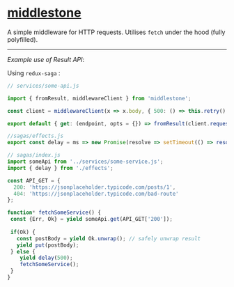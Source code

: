 # [middlestone]()

A simple middleware for HTTP requests. Utilises `fetch` under the hood (fully polyfilled).
 
_ _ _

*Example use of Result API*:

Using `redux-saga` :

```javascript
// services/some-api.js

import { fromResult, middlewareClient } from 'middlestone';

const client = middlewareClient(x => x.body, { 500: () => this.retry() }); 

export default { get: (endpoint, opts = {}) => fromResult(client.request(endpoint, opts)) };

```

```javascript
//sagas/effects.js
export const delay = ms => new Promise(resolve => setTimeout(() => resolve(), ms);
```

```javascript
// sagas/index.js
import someApi from '../services/some-service.js';
import { delay } from './effects';

const API_GET = {
  200: 'https://jsonplaceholder.typicode.com/posts/1',
  404: 'https://jsonplaceholder.typicode.com/bad-route'
};

function* fetchSomeService() {
 const {Err, Ok} = yield someApi.get(API_GET['200']);
 
 if(Ok) {
   const postBody = yield Ok.unwrap(); // safely unwrap result
   yield put(postBody);
 } else {
    yield delay(500);
    fetchSomeService();
 }
}
```

